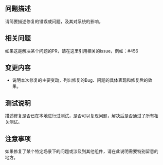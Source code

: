 ## 问题描述

请简要描述修复的错误或问题，及其对系统的影响。

## 相关问题

如果这是解决某个问题的PR，请在这里引用相关的issue，例如：#456

## 变更内容

- 说明本次修复的主要变动，列出修复的Bug、问题的具体表现和修复后的效果。

## 测试说明

描述修复是否已在本地进行过测试，是否可以复现问题，解决后是否通过了所有相关测试。

## 注意事项

如果修复了某个特定场景下的问题或涉及到其他组件，请在此说明需要特别留意的地方。
